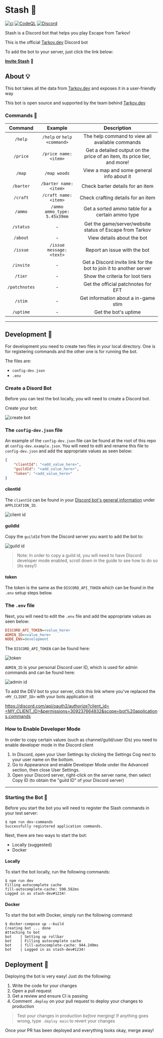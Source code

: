 # Stash 🤖

[![ci](https://github.com/the-hideout/stash/actions/workflows/ci.yml/badge.svg)](https://github.com/the-hideout/stash/actions/workflows/ci.yml) [![CodeQL](https://github.com/the-hideout/stash/actions/workflows/codeql-analysis.yml/badge.svg)](https://github.com/the-hideout/stash/actions/workflows/codeql-analysis.yml) [![Discord](https://img.shields.io/discord/956236955815907388?color=7388DA&label=Discord)](https://discord.gg/XPAsKGHSzH)

Stash is a Discord bot that helps you play Escape from Tarkov!

This is the official [Tarkov.dev](https://tarkov.dev) Discord bot

To add the bot to your server, just click the link below:

**[Invite Stash](https://discord.com/api/oauth2/authorize?client_id=955521336904667227&permissions=309237664832&scope=bot%20applications.commands)** 🔗

## About 💡

This bot takes all the data from [Tarkov.dev](https://tarkov.dev) and exposes it in a user-friendly way

This bot is open source and supported by the team behind [Tarkov.dev](https://tarkov.dev)

### Commands 💬

|  Command  |  Example   |  Description   |
|    :----:   |     :----:    |        :----:       |
| `/help`      | `/help` or `help <command>`         | The help command to view all available commands |
| `/price` | `/price name: <item>`  | Get a detailed output on the price of an item, its price tier, and more! |
| `/map` | `/map woods` | View a map and some general info about it |
| `/barter` | `/barter name: <item>` | Check barter details for an item |
| `/craft` | `/craft name: <item>` | Check crafting details for an item |
| `/ammo` | `/ammo ammo_type: 5.45x39mm` | Get a sorted ammo table for a certain ammo type |
| `/status` | - | Get the game/server/website status of Escape from Tarkov |
| `/about` | - | View details about the bot |
| `/issue` | `/issue message: <text>` | Report an issue with the bot |
| `/invite` | - | Get a Discord invite link for the bot to join it to another server |
| `/tier` | - | Show the criteria for loot tiers |
| `/patchnotes` | - | Get the official patchnotes for EFT |
| `/stim` | - | Get information about a in-game stim |
| `/uptime` | - | Get the bot's uptime |

---

## Development 🔨

For development you need to create two files in your local directory. One is for registering commands and the other one is for running the bot.

The files are:

- `config-dev.json`
- `.env`

### Create a Disord Bot

Before you can test the bot locally, you will need to create a Discord bot.

Create your bot:

![create bot](./assets/1-new-app.png)

### The `config-dev.json` file

An example of the `config-dev.json` file can be found at the root of this repo at `config-dev.example.json`. You will need to edit and rename this file to `config-dev.json` and add the appropriate values as seen below:

```json
{
    "clientId": "<add_value_here>",
    "guildId": "<add_value_here>",
    "token": "<add_value_here>"
}
```

#### clientId

The `clientId` can be found in your [Discord bot's general information](https://discord.com/developers/applications) under `APPLICATION_ID`.

![client id](./assets/2-copy-app-id.png)

#### guildId

Copy the `guildId` from the Discord server you want to add the bot to:

![guild id](./assets/3-copy-id.png)

> Note: In order to copy a guild id, you will need to have Discord developer mode enabled, scroll down in the guide to see how to do so (its easy!)

#### token

The token is the same as the `DISCORD_API_TOKEN` which can be found in the `.env` setup steps below.

### The `.env` file

Next, you will need to edit the `.env` file and add the appropriate values as seen below:

```ini
DISCORD_API_TOKEN=<value_here>
ADMIN_ID=<value_here>
NODE_ENV=development
```

The `DISCORD_API_TOKEN` can be found here:

![token](./assets/4-bot-token.png)

`ADMIN_ID` is your personal Discord user ID, which is used for admin commands and can be found here:

![admin id](./assets/admin-id.jpg)

To add the DEV bot to your server, click this link where you've replaced the `<MY_CLIENT_ID>` with your bots application id:

[https://discord.com/api/oauth2/authorize?client_id=<MY_CLIENT_ID>&permissions=309237664832&scope=bot%20applications.commands](https://discord.com/api/oauth2/authorize?client_id=MY_CLIENT_ID&permissions=309237664832&scope=bot%20applications.commands)

### How to Enable Developer Mode

In order to copy certain values (such as channel/guild/user IDs) you need to enable developer mode in the Discord client

1. In Discord, open your User Settings by clicking the Settings Cog next to your user name on the bottom.
2. Go to Appearance and enable Developer Mode under the Advanced section, then close User Settings.
3. Open your Discord server, right-click on the server name, then select Copy ID (to obtain the "guild ID" of your Discord server)

---

### Starting the Bot 🚀

Before you start the bot you will need to register the Slash commands in your test server:

```console
$ npm run dev-commands
Successfully registered application commands.
```

Next, there are two ways to start the bot:

- Locally (suggested)
- Docker

#### Locally

To start the bot locally, run the following commands:

```console
$ npm run dev
Filling autocomplete cache
fill-autocomplete-cache: 590.582ms
Logged in as stash-dev#1234!
```

#### Docker

To start the bot with Docker, simply run the following command:

```console
$ docker-compose up --build
Creating bot ... done
Attaching to bot
bot    | Setting up rollbar
bot    | Filling autocomplete cache
bot    | fill-autocomplete-cache: 944.249ms
bot    | Logged in as stash-dev#1234!
```

## Deployment 🚀

Deploying the bot is very easy! Just do the following:

1. Write the code for your changes
2. Open a pull request
3. Get a review and ensure CI is passing
4. Comment `.deploy` on your pull request to deploy your changes to production

> Test your changes in production *before* merging! If anything goes wrong, type `.deploy main` to revert your changes

Once your PR has been deployed and everything looks okay, merge away!
